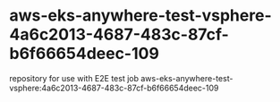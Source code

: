 # aws-eks-anywhere-test-vsphere-4a6c2013-4687-483c-87cf-b6f66654deec-109
repository for use with E2E test job aws-eks-anywhere-test-vsphere:4a6c2013-4687-483c-87cf-b6f66654deec-109

